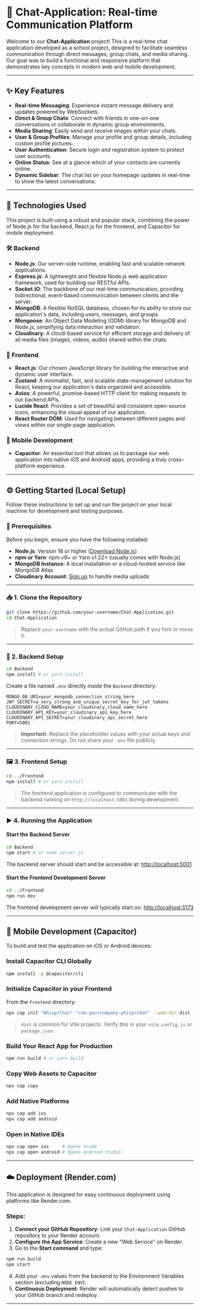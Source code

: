 
# 💬 Chat-Application: Real-time Communication Platform

Welcome to our **Chat-Application** project! This is a real-time chat application developed as a school project, designed to facilitate seamless communication through direct messages, group chats, and media sharing.  
Our goal was to build a functional and responsive platform that demonstrates key concepts in modern web and mobile development.

---

## ✨ Key Features

- **Real-time Messaging**: Experience instant message delivery and updates powered by WebSockets.
- **Direct & Group Chats**: Connect with friends in one-on-one conversations or collaborate in dynamic group environments.
- **Media Sharing**: Easily send and receive images within your chats.
- **User & Group Profiles**: Manage your profile and group details, including custom profile pictures.
- **User Authentication**: Secure login and registration system to protect user accounts.
- **Online Status**: See at a glance which of your contacts are currently online.
- **Dynamic Sidebar**: The chat list on your homepage updates in real-time to show the latest conversations.

---

## 🚀 Technologies Used

This project is built using a robust and popular stack, combining the power of Node.js for the backend, React.js for the frontend, and Capacitor for mobile deployment.

### 🛠️ Backend

- **Node.js**: Our server-side runtime, enabling fast and scalable network applications.
- **Express.js**: A lightweight and flexible Node.js web application framework, used for building our RESTful APIs.
- **Socket.IO**: The backbone of our real-time communication, providing bidirectional, event-based communication between clients and the server.
- **MongoDB**: A flexible NoSQL database, chosen for its ability to store our application's data, including users, messages, and groups.
- **Mongoose**: An Object Data Modeling (ODM) library for MongoDB and Node.js, simplifying data interaction and validation.
- **Cloudinary**: A cloud-based service for efficient storage and delivery of all media files (images, videos, audio) shared within the chats.

### 🎨 Frontend

- **React.js**: Our chosen JavaScript library for building the interactive and dynamic user interface.
- **Zustand**: A minimalist, fast, and scalable state-management solution for React, keeping our application's data organized and accessible.
- **Axios**: A powerful, promise-based HTTP client for making requests to our backend APIs.
- **Lucide React**: Provides a set of beautiful and consistent open-source icons, enhancing the visual appeal of our application.
- **React Router DOM**: Used for navigating between different pages and views within our single-page application.

### 📱 Mobile Development

- **Capacitor**: An essential tool that allows us to package our web application into native iOS and Android apps, providing a truly cross-platform experience.

---

## ⚙️ Getting Started (Local Setup)

Follow these instructions to set up and run the project on your local machine for development and testing purposes.

### 🔧 Prerequisites

Before you begin, ensure you have the following installed:

- **Node.js**: Version 18 or higher ([Download Node.js](https://nodejs.org))
- **npm or Yarn**: npm v9+ or Yarn v1.22+ (usually comes with Node.js)
- **MongoDB Instance**: A local installation or a cloud-hosted service like MongoDB Atlas
- **Cloudinary Account**: [Sign up](https://cloudinary.com) to handle media uploads

---

### 📥 1. Clone the Repository

```bash
git clone https://github.com/your-username/Chat-Application.git
cd Chat-Application
```

> Replace `your-username` with the actual GitHub path if you fork or move it.

---

### 🧩 2. Backend Setup

```bash
cd Backend
npm install # or yarn install
```

Create a file named `.env` directly inside the `Backend` directory:

```env
MONGO_DB_URI=your_mongodb_connection_string_here
JWT_SECRET=a_very_strong_and_unique_secret_key_for_jwt_tokens
CLOUDINARY_CLOUD_NAME=your_cloudinary_cloud_name_here
CLOUDINARY_API_KEY=your_cloudinary_api_key_here
CLOUDINARY_API_SECRET=your_cloudinary_api_secret_here
PORT=5001
```

> **Important**: Replace the placeholder values with your actual keys and connection strings. Do not share your `.env` file publicly.

---

### 🖼 3. Frontend Setup

```bash
cd ../Frontend
npm install # or yarn install
```

> The frontend application is configured to communicate with the backend running on `http://localhost:5001` during development.

---

### ▶️ 4. Running the Application

#### Start the Backend Server

```bash
cd Backend
npm start # or node server.js
```

The backend server should start and be accessible at: [http://localhost:5001](http://localhost:5001)

#### Start the Frontend Development Server

```bash
cd ../Frontend
npm run dev
```

The frontend development server will typically start on: [http://localhost:5173](http://localhost:5173)

---

## 📱 Mobile Development (Capacitor)

To build and test the application on iOS or Android devices:

### Install Capacitor CLI Globally

```bash
npm install -g @capacitor/cli
```

### Initialize Capacitor in your Frontend

From the `Frontend` directory:

```bash
npx cap init "WhisprChat" "com.yourcompany.whisprchat" --web-dir dist
```

> `dist` is common for Vite projects. Verify this in your `vite.config.js` or `package.json`.

### Build Your React App for Production

```bash
npm run build # or yarn build
```

### Copy Web Assets to Capacitor

```bash
npx cap copy
```

### Add Native Platforms

```bash
npx cap add ios
npx cap add android
```

### Open in Native IDEs

```bash
npx cap open ios     # Opens Xcode
npx cap open android # Opens Android Studio
```

---

## ☁️ Deployment (Render.com)

This application is designed for easy continuous deployment using platforms like Render.com.

### Steps:

1. **Connect your GitHub Repository**: Link your `Chat-Application` GitHub repository to your Render account.
2. **Configure the App Service**: Create a new "Web Service" on Render.
3. Go to the **Start command** and type:

```bash
npm run build
npm start
```

4. Add your `.env` values from the backend to the Environment Variables section (excluding `NODE_ENV`).
5. **Continuous Deployment**: Render will automatically detect pushes to your GitHub branch and redeploy.

---
